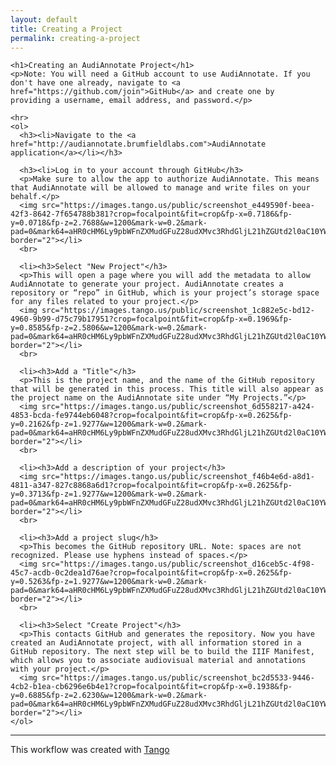 ```yaml
---
layout: default
title: Creating a Project
permalink: creating-a-project
---
```

<!-- Add an essay or interpretive material below this line,
using HTML or markdown.  Do not modify this file above this line -->

<html>
  <body>
    
    <h1>Creating an AudiAnnotate Project</h1>
    <p>Note: You will need a GitHub account to use AudiAnnotate. If you don't have one already, navigate to <a href="https://github.com/join">GitHub</a> and create one by providing a username, email address, and password.</p>

    <hr>
    <ol>
      <h3><li>Navigate to the <a href="http://audiannotate.brumfieldlabs.com">AudiAnnotate application</a></li></h3>
      
      <h3><li>Log in to your account through GitHub</h3>
      <p>Make sure to allow the app to authorize AudiAnnotate. This means that AudiAnnotate will be allowed to manage and write files on your behalf.</p>
      <img src="https://images.tango.us/public/screenshot_e449590f-beea-42f3-8642-7f654788b381?crop=focalpoint&fit=crop&fp-x=0.7186&fp-y=0.0718&fp-z=2.7688&w=1200&mark-w=0.2&mark-pad=0&mark64=aHR0cHM6Ly9pbWFnZXMudGFuZ28udXMvc3RhdGljL21hZGUtd2l0aC10YW5nby13YXRlcm1hcmsucG5n&ar=2880%3A1406" border="2"></li>
      <br>
      
      <li><h3>Select "New Project"</h3>
      <p>This will open a page where you will add the metadata to allow AudiAnnotate to generate your project. AudiAnnotate creates a repository or “repo” in GitHub, which is your project’s storage space for any files related to your project.</p>
      <img src="https://images.tango.us/public/screenshot_1c882e5c-bd12-4960-9b99-d75c79b17951?crop=focalpoint&fit=crop&fp-x=0.1969&fp-y=0.8585&fp-z=2.5806&w=1200&mark-w=0.2&mark-pad=0&mark64=aHR0cHM6Ly9pbWFnZXMudGFuZ28udXMvc3RhdGljL21hZGUtd2l0aC10YW5nby13YXRlcm1hcmsucG5n&ar=2880%3A1406" border="2"></li>
      <br>
      
      <li><h3>Add a "Title"</h3>
      <p>This is the project name, and the name of the GitHub repository that will be generated in this process. This title will also appear as the project name on the AudiAnnotate site under “My Projects.”</p>
      <img src="https://images.tango.us/public/screenshot_6d558217-a424-4853-bcda-fe9744eb6048?crop=focalpoint&fit=crop&fp-x=0.2625&fp-y=0.2162&fp-z=1.9277&w=1200&mark-w=0.2&mark-pad=0&mark64=aHR0cHM6Ly9pbWFnZXMudGFuZ28udXMvc3RhdGljL21hZGUtd2l0aC10YW5nby13YXRlcm1hcmsucG5n&ar=2880%3A1406" border="2"></li>
      <br>
      
      <li><h3>Add a description of your project</h3>
      <img src="https://images.tango.us/public/screenshot_f46b4e6d-a8d1-4811-a347-827c8868a6d1?crop=focalpoint&fit=crop&fp-x=0.2625&fp-y=0.3713&fp-z=1.9277&w=1200&mark-w=0.2&mark-pad=0&mark64=aHR0cHM6Ly9pbWFnZXMudGFuZ28udXMvc3RhdGljL21hZGUtd2l0aC10YW5nby13YXRlcm1hcmsucG5n&ar=2880%3A1406" border="2"></li>
      <br>
      
      <li><h3>Add a project slug</h3>
      <p>This becomes the GitHub repository URL. Note: spaces are not recognized. Please use hyphens instead of spaces.</p>
      <img src="https://images.tango.us/public/screenshot_d16ceb5c-4f98-45c7-acdb-0c2dea1d76ae?crop=focalpoint&fit=crop&fp-x=0.2625&fp-y=0.5263&fp-z=1.9277&w=1200&mark-w=0.2&mark-pad=0&mark64=aHR0cHM6Ly9pbWFnZXMudGFuZ28udXMvc3RhdGljL21hZGUtd2l0aC10YW5nby13YXRlcm1hcmsucG5n&ar=2880%3A1406" border="2"></li>
      <br>
      
      <li><h3>Select "Create Project"</h3>
      <p>This contacts GitHub and generates the repository. Now you have created an AudiAnnotate project, with all information stored in a GitHub repository. The next step will be to build the IIIF Manifest, which allows you to associate audiovisual material and annotations with your project.</p>
      <img src="https://images.tango.us/public/screenshot_bc2d5533-9446-4cb2-b1ea-cb6296e6b4e1?crop=focalpoint&fit=crop&fp-x=0.1938&fp-y=0.6885&fp-z=2.6230&w=1200&mark-w=0.2&mark-pad=0&mark64=aHR0cHM6Ly9pbWFnZXMudGFuZ28udXMvc3RhdGljL21hZGUtd2l0aC10YW5nby13YXRlcm1hcmsucG5n&ar=2880%3A1406" border="2"></li>
    </ol>
<hr>
    <p>This workflow was created with <a href="https://app.tango.us/app/workflow/8cfc8453-0505-4172-809d-c1f11c187e29?utm_source=markdown&utm_medium=markdown&utm_campaign=workflow%20export%20links">Tango</a></p>
    
  </body>
  </html>
